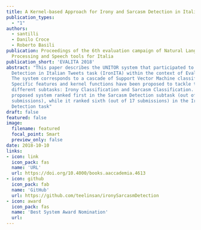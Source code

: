 ```yaml
---
title: A Kernel-based Approach for Irony and Sarcasm Detection in Italian
publication_types:
  - "1"
authors:
  - santilli
  - Danilo Croce
  - Roberto Basili
publication: Proceedings of the 6th evaluation campaign of Natural Language
  Processing and Speech tools for Italia
publication_short: 'EVALITA 2018'
abstract: "This paper describes the UNITOR system that participated to the Irony
  Detection in Italian Tweets task (IronITA) within the context of EvalIta 2018.
  The system corresponds to a cascade of Support Vector Machine classifiers.
  Specific features and kernel functions have been proposed to tackle the
  different subtasks: Irony Classification and Sarcasm Classification. The
  proposed system ranked first in the Sarcasm Detection subtask (out of 7
  submissions), while it ranked sixth (out of 17 submissions) in the Irony
  Detection task"
draft: false
featured: false
image:
  filename: featured
  focal_point: Smart
  preview_only: false
date: 2018-10-10
links:
- icon: link
  icon_pack: fas
  name: 'URL'
  url: https://doi.org/10.4000/books.aaccademia.4613
- icon: github
  icon_pack: fab
  name: 'GitHub'
  url: https://github.com/teelinsan/ironySarcasmDetection
- icon: award
  icon_pack: fas
  name: 'Best System Award Nomination'
  url: 
---
```

